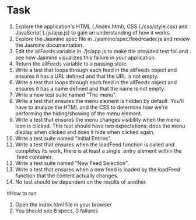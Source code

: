 # Task
1. Explore the application's HTML (./index.html), CSS (./css/style.css) and JavaScript (./js/app.js) to gain an understanding of how it works.
2. Explore the Jasmine spec file in ./jasmine/spec/feedreader.js and review the Jasmine documentation.
3. Edit the allFeeds variable in ./js/app.js to make the provided test fail and see how Jasmine visualizes this failure in your application.
4. Return the allFeeds variable to a passing state.
5. Write a test that loops through each feed in the allFeeds object and ensures it has a URL defined and that the URL is not empty.
6. Write a test that loops through each feed in the allFeeds object and ensures it has a name defined and that the name is not empty.
7. Write a new test suite named "The menu".
8. Write a test that ensures the menu element is hidden by default. You'll have to analyze the HTML and the CSS to determine how we're performing the hiding/showing of the menu element.
9. Write a test that ensures the menu changes visibility when the menu icon is clicked. This test should have two expectations: does the menu display when clicked and does it hide when clicked again.
10. Write a test suite named "Initial Entries".
11. Write a test that ensures when the loadFeed function is called and completes its work, there is at least a single .entry element within the .feed container.
12. Write a test suite named "New Feed Selection".
13. Write a test that ensures when a new feed is loaded by the loadFeed function that the content actually changes.
14. No test should be dependent on the results of another.

#How to run
1. Open the index.html file in your browser
2. You should see 8 specs, 0 failures
